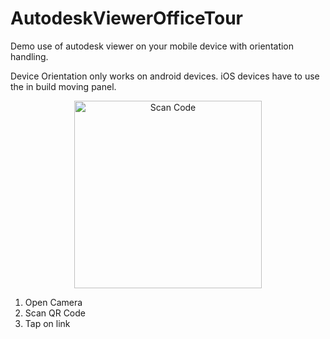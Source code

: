 # AutodeskViewerOfficeTour

Demo use of autodesk viewer on your mobile device with orientation handling.
<p>
<p>
Device Orientation only works on android devices. iOS devices have to use the in build moving panel.

<p align="center">
  <img src="https://github.com/FlorolF1/AutodeskViewerOfficeTour/blob/master/qr-code.png" width="300" title="Scan Code">
</p>


1) Open Camera
2) Scan QR Code
3) Tap on link
